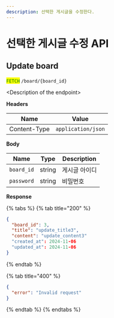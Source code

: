 ```yaml
---
description: 선택한 게시글을 수정한다.
---
```


# 선택한 게시글 수정 API

## Update board

<mark style="color:green;">`FETCH`</mark> `/board/{board_id}`

\<Description of the endpoint>

**Headers**

| Name         | Value              |
| ------------ | ------------------ |
| Content-Type | `application/json` |

**Body**

| Name       | Type   | Description |
| ---------- | ------ | ----------- |
| `board_id` | string | 게시글 아이디     |
| `password` | string | 비밀번호        |

**Response**

{% tabs %}
{% tab title="200" %}
```json
{
  "board_id": 3,
  "title": "update_title3",
  "content": "update_content3"
  "created_at": 2024-11-06
  "updated_at": 2024-11-06
}
```
{% endtab %}

{% tab title="400" %}
```json
{
  "error": "Invalid request"
}
```
{% endtab %}
{% endtabs %}

